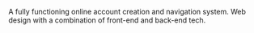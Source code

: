 A fully functioning online account creation and navigation system. Web design with a combination of front-end and back-end tech. 

